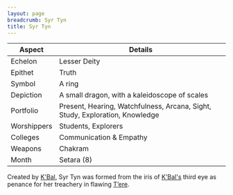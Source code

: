 ```yaml
---
layout: page
breadcrumb: Syr Tyn
title: Syr Tyn
---
```


Aspect | Details
--- | ---
Echelon | Lesser Deity
Epithet | Truth
Symbol | A ring
Depiction | A small dragon, with a kaleidoscope of scales
Portfolio | Present, Hearing, Watchfulness, Arcana, Sight, Study, Exploration, Knowledge
Worshippers | Students, Explorers
Colleges | Communication & Empathy
Weapons | Chakram
Month | Setara (8)

Created by [K'Bal](kbal), Syr Tyn was formed from the iris of [K'Bal's](kbal) third eye as penance for her treachery in flawing [T’ere](tere).
